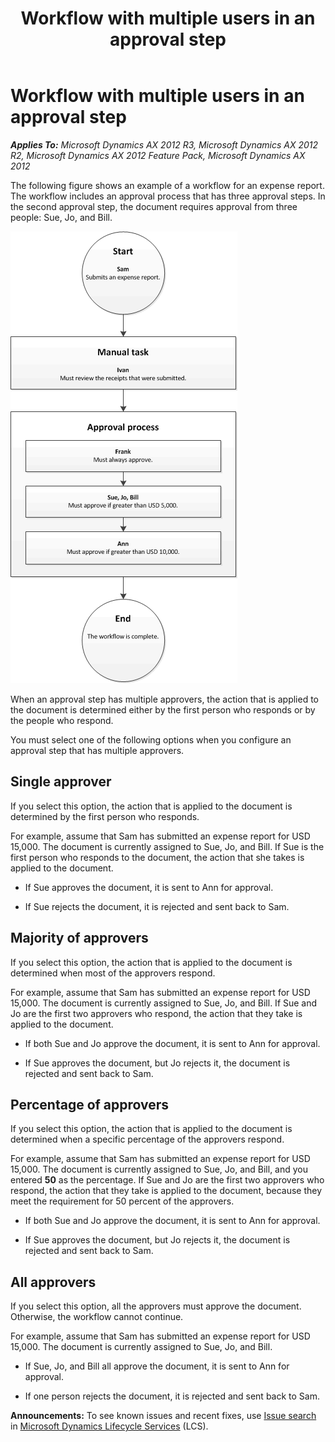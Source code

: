 ﻿---
title: Workflow with multiple users in an approval step
TOCTitle: Workflow with multiple users in an approval step
ms:assetid: a1254679-38db-4325-90d9-838790d0978c
ms:mtpsurl: https://technet.microsoft.com/en-us/library/Gg731883(v=AX.60)
ms:contentKeyID: 35132791
ms.date: 04/18/2014
mtps_version: v=AX.60
---

# Workflow with multiple users in an approval step 


_**Applies To:** Microsoft Dynamics AX 2012 R3, Microsoft Dynamics AX 2012 R2, Microsoft Dynamics AX 2012 Feature Pack, Microsoft Dynamics AX 2012_

The following figure shows an example of a workflow for an expense report. The workflow includes an approval process that has three approval steps. In the second approval step, the document requires approval from three people: Sue, Jo, and Bill.

![Workflow that has an approval process](images/Gg731883.Workflow_MultipleUsersInStep(AX.60).gif "Workflow that has an approval process")

When an approval step has multiple approvers, the action that is applied to the document is determined either by the first person who responds or by the people who respond.

You must select one of the following options when you configure an approval step that has multiple approvers.

## Single approver

If you select this option, the action that is applied to the document is determined by the first person who responds.

For example, assume that Sam has submitted an expense report for USD 15,000. The document is currently assigned to Sue, Jo, and Bill. If Sue is the first person who responds to the document, the action that she takes is applied to the document.

  - If Sue approves the document, it is sent to Ann for approval.

  - If Sue rejects the document, it is rejected and sent back to Sam.

## Majority of approvers

If you select this option, the action that is applied to the document is determined when most of the approvers respond.

For example, assume that Sam has submitted an expense report for USD 15,000. The document is currently assigned to Sue, Jo, and Bill. If Sue and Jo are the first two approvers who respond, the action that they take is applied to the document.

  - If both Sue and Jo approve the document, it is sent to Ann for approval.

  - If Sue approves the document, but Jo rejects it, the document is rejected and sent back to Sam.

## Percentage of approvers

If you select this option, the action that is applied to the document is determined when a specific percentage of the approvers respond.

For example, assume that Sam has submitted an expense report for USD 15,000. The document is currently assigned to Sue, Jo, and Bill, and you entered **50** as the percentage. If Sue and Jo are the first two approvers who respond, the action that they take is applied to the document, because they meet the requirement for 50 percent of the approvers.

  - If both Sue and Jo approve the document, it is sent to Ann for approval.

  - If Sue approves the document, but Jo rejects it, the document is rejected and sent back to Sam.

## All approvers

If you select this option, all the approvers must approve the document. Otherwise, the workflow cannot continue.

For example, assume that Sam has submitted an expense report for USD 15,000. The document is currently assigned to Sue, Jo, and Bill.

  - If Sue, Jo, and Bill all approve the document, it is sent to Ann for approval.

  - If one person rejects the document, it is rejected and sent back to Sam.

  
**Announcements:** To see known issues and recent fixes, use [Issue search](http://go.microsoft.com/fwlink/?linkid=389258) in [Microsoft Dynamics Lifecycle Services](http://go.microsoft.com/fwlink/?linkid=306505) (LCS).

